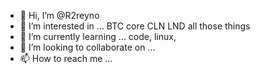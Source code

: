 - 👋 Hi, I’m @R2reyno
- 👀 I’m interested in ... BTC core CLN LND all those things 
- 🌱 I’m currently learning ...  code, linux, 
- 💞️ I’m looking to collaborate on ...
- 📫 How to reach me ...

<!---
R2reyno/R2reyno is a ✨ special ✨ repository because its `README.md` (this file) appears on your GitHub profile.
You can click the Preview link to take a look at your changes.
--->
